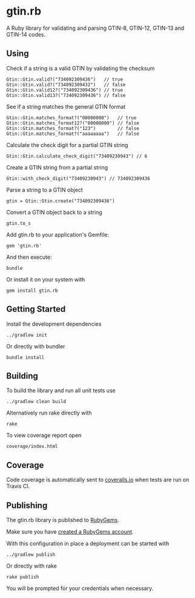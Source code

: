 # gtin.rb

A Ruby library for validating and parsing GTIN-8, GTIN-12, GTIN-13 and GTIN-14 codes.

## Using

Check if a string is a valid GTIN by validating the checksum

    Gtin::Gtin.valid?("734092309436")   // true
    Gtin::Gtin.valid?("734092309432")   // false
    Gtin::Gtin.valid12?("734092309436") // true
    Gtin::Gtin.valid13?("734092309436") // false

See if a string matches the general GTIN format

    Gtin::Gtin.matches_format?("00000000")   // true
    Gtin::Gtin.matches_format12?("00000000") // false
    Gtin::Gtin.matches_format?("123")        // false
    Gtin::Gtin.matches_format?("aaaaaaaa")   // false

Calculate the check digit for a partial GTIN string

    Gtin::Gtin.calculate_check_digit("73409230943") // 6

Create a GTIN string from a partial string

    Gtin::with_check_digit("73409230943") // 734092309436

Parse a string to a GTIN object

    gtin = Gtin::Gtin.create("734092309436")

Convert a GTIN object back to a string

    gtin.to_s

Add gtin.rb to your application's Gemfile:

    gem 'gtin.rb'

And then execute:

    bundle

Or install it on your system  with

    gem install gtin.rb

## Getting Started

Install the development dependencies

    ../gradlew init

Or directly with bundler

    bundle install

## Building

To build the library and run all unit tests use

    ../gradlew clean build

Alternatively run rake directly with

    rake

To view coverage report open

    coverage/index.html

## Coverage

Code coverage is automatically sent to [coveralls.io](https://coveralls.io) when tests are run on Travis CI.

## Publishing

The gtin.rb library is published to [RubyGems](https://rubygems.org).

Make sure you have [created a RubyGems account](https://docs.npmjs.com/misc/developers).

With this configuration in place a deployment can be started with

    ../gradlew publish

Or directly with rake

    rake publish

You will be prompted for your credentials when necessary.
